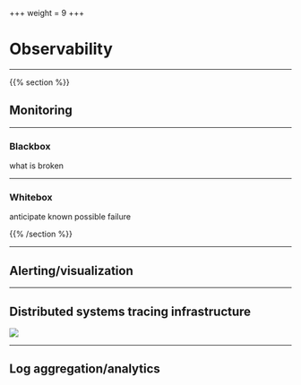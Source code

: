 +++
weight = 9
+++

# Observability

---

{{% section %}}

## Monitoring

---

### Blackbox

what is broken

---

### Whitebox

anticipate known possible failure

{{% /section %}}

---

## Alerting/visualization

---

## Distributed systems tracing infrastructure

![](https://miro.medium.com/max/1400/0*qgK9folx8KYdFe_E.png)

---

## Log aggregation/analytics
